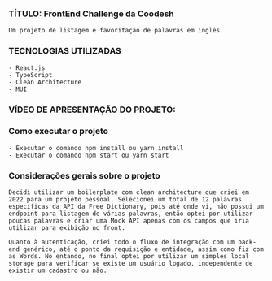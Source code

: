 ### TÍTULO: FrontEnd Challenge da Coodesh
    Um projeto de listagem e favoritação de palavras em inglês. 

### TECNOLOGIAS UTILIZADAS
    - React.js
    - TypeScript
    - Clean Architecture
    - MUI


### VÍDEO DE APRESENTAÇÃO DO PROJETO: 

### Como executar o projeto
    - Executar o comando npm install ou yarn install
    - Executar o comando npm start ou yarn start

### Considerações gerais sobre o projeto
    Decidi utilizar um boilerplate com clean architecture que criei em 2022 para um projeto pessoal. Selecionei um total de 12 palavras específicas da API da Free Dictionary, pois até onde vi, não possui um endpoint para listagem de várias palavras, então optei por utilizar poucas palavras e criar uma Mock API apenas com os campos que iria utilizar para exibição no front.

    Quanto à autenticação, criei todo o fluxo de integração com um back-end genérico, até o ponto da requisição e entidade, assim como fiz com as Words. No entando, no final optei por utilizar um simples local storage para verificar se existe um usuário logado, independente de existir um cadastro ou não.
